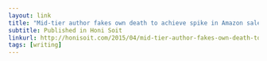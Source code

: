 ```yaml
---
layout: link
title: "Mid-tier author fakes own death to achieve spike in Amazon sales"
subtitle: Published in Honi Soit
linkurl: http://honisoit.com/2015/04/mid-tier-author-fakes-own-death-to-achieve-spike-in-amazon-sales/
tags: [writing]
---
```

